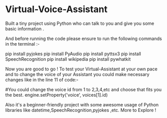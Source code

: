 # Virtual-Voice-Assistant
Built a tiny project using Python who can talk to you and give you some basic information . 

And before running the code please ensure to run the following commands in the terminal :-

pip install pyjokes
pip install PyAudio
pip install pyttsx3
pip install SpeechRecognition
pip install wikipedia
pip install pywhatkit

Now you are good to go ! To test your Virtual-Assistant at your own pace and to change the voice of your Assistant you could make necessary changes like in the line 11 of code:-


#You could change the voice id from 1 to 2,3,4,etc and choose that fits you the best.
engine.setProperty('voice', voices[1].id)

Also it's a beginner-friendly project with some awesome usage of Python libraries like datetime,SpeechRecognition,pyjokes ,etc. More to Explore !


